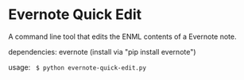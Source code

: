 # Evernote Quick Edit
A command line tool that edits the ENML contents of a Evernote note.

dependencies: evernote (install via "pip install evernote")

usage:
<code>
$ python evernote-quick-edit.py
</code>
